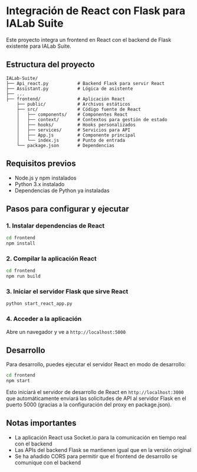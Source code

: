 # Integración de React con Flask para IALab Suite

Este proyecto integra un frontend en React con el backend de Flask existente para IALab Suite.

## Estructura del proyecto

```
IALab-Suite/           
├── Api_react.py           # Backend Flask para servir React
├── Assistant.py           # Lógica de asistente
├── ...
├── frontend/              # Aplicación React
    ├── public/            # Archivos estáticos
    ├── src/               # Código fuente de React
    │   ├── components/    # Componentes React
    │   ├── context/       # Contextos para gestión de estado
    │   ├── hooks/         # Hooks personalizados
    │   ├── services/      # Servicios para API
    │   ├── App.js         # Componente principal
    │   └── index.js       # Punto de entrada
    └── package.json       # Dependencias

```

## Requisitos previos

- Node.js y npm instalados
- Python 3.x instalado
- Dependencias de Python ya instaladas

## Pasos para configurar y ejecutar

### 1. Instalar dependencias de React

```bash
cd frontend
npm install
```

### 2. Compilar la aplicación React

```bash
cd frontend
npm run build
```

### 3. Iniciar el servidor Flask que sirve React

```bash
python start_react_app.py
```

### 4. Acceder a la aplicación

Abre un navegador y ve a `http://localhost:5000`

## Desarrollo

Para desarrollo, puedes ejecutar el servidor React en modo de desarrollo:

```bash
cd frontend
npm start
```

Esto iniciará el servidor de desarrollo de React en `http://localhost:3000` que automáticamente enviará las solicitudes de API al servidor Flask en el puerto 5000 (gracias a la configuración del proxy en package.json).

## Notas importantes

- La aplicación React usa Socket.io para la comunicación en tiempo real con el backend
- Las APIs del backend Flask se mantienen igual que en la versión original
- Se ha añadido CORS para permitir que el frontend de desarrollo se comunique con el backend
